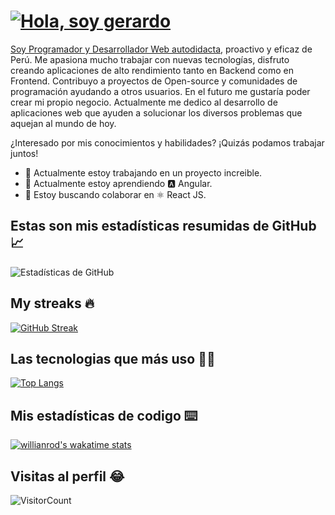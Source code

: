 # [![Hola, soy gerardo](https://readme-typing-svg.herokuapp.com?font=Source+Code+Pro&color=%2336BCF7&size=30&lines=Hola+%F0%9F%91%8B%2C+soy+Gerardo)](https://git.io/typing-svg)

[Soy Programador y Desarrollador Web autodidacta](https://chaicopadillag.github.io/), proactivo y eficaz de Perú. Me apasiona mucho trabajar con nuevas tecnologías, disfruto creando aplicaciones de alto rendimiento tanto en Backend como en Frontend.
Contribuyo a proyectos de Open-source y comunidades de programación ayudando a otros usuarios. En el futuro me gustaría poder crear mi propio negocio.
Actualmente me dedico al desarrollo de aplicaciones web que ayuden a solucionar los diversos problemas que aquejan al mundo de hoy.

¿Interesado por mis conocimientos y habilidades? ¡Quizás podamos trabajar juntos!

- 🔭 Actualmente estoy trabajando en un proyecto increible.
- 🌱 Actualmente estoy aprendiendo 🅰️ Angular.
- 👯 Estoy buscando colaborar en ⚛️ React JS.

## Estas son mis estadísticas resumidas de GitHub 📈
![Estadísticas de GitHub](https://github-readme-stats.vercel.app/api?username=chaicopadillag&theme=ayu-mirage&show_icons=true&count_private=true)

## My streaks 🔥

[![GitHub Streak](https://github-readme-streak-stats.herokuapp.com?user=chaicopadillag&count_private=true&theme=ayu-mirage&date_format=j%20M%5B%20Y%5D)](https://git.io/streak-stats)

## Las tecnologias que más uso 👨‍💻

[![Top Langs](https://github-readme-stats.vercel.app/api/top-langs/?username=chaicopadillag&theme=ayu-mirage&langs_count=6&layout=compact)](https://github.com/chaicopadillag/github-readme-stats)

## Mis estadísticas de codigo ⌨️
[![willianrod's wakatime stats](https://github-readme-stats.vercel.app/api/wakatime?username=chaicopadillag&theme=ayu-mirage)](https://github.com/chaicopadillag/github-readme-stats)


## Visitas al perfil 😂
![VisitorCount](https://profile-counter.glitch.me/hernanreiq/count.svg)
